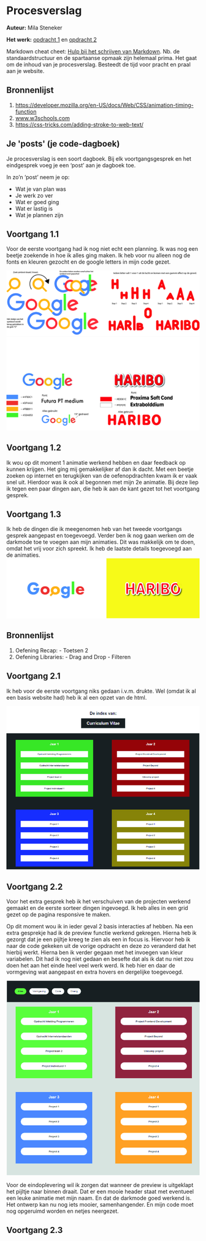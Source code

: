 # Procesverslag
**Auteur:** Mila Steneker

**Het werk:** [opdracht 1](opdracht1/index.html) en [opdracht 2](opdracht2/index.html)


Markdown cheat cheet: [Hulp bij het schrijven van Markdown](https://github.com/adam-p/markdown-here/wiki/Markdown-Cheatsheet). Nb. de standaardstructuur en de spartaanse opmaak zijn helemaal prima. Het gaat om de inhoud van je procesverslag. Besteedt de tijd voor pracht en praal aan je website.



## Bronnenlijst
1. https://developer.mozilla.org/en-US/docs/Web/CSS/animation-timing-function
2. www.w3schools.com
3. https://css-tricks.com/adding-stroke-to-web-text/



## Je 'posts' (je code-dagboek)

Je procesverslag is een soort dagboek.
Bij elk voortgangsgesprek en het eindgesprek voeg je een ‘post’ aan je dagboek toe.

In zo’n ‘post’ neem je op:
- Wat je van plan was
- Je werk zo ver
- Wat er goed ging
- Wat er lastig is
- Wat je plannen zijn

## Voortgang 1.1
Voor de eerste voortgang had ik nog niet echt een planning. Ik was nog een beetje zoekende in hoe ik alles ging maken. Ik heb voor nu alleen nog de fonts en kleuren gezocht en de google letters in mijn code gezet.

![alt text](opdracht1/images/schetsen.jpg)
![alt text](opdracht1/images/CSSinfo.jpg)


## Voortgang 1.2
Ik wou op dit moment 1 animatie werkend hebben en daar feedback op kunnen krijgen. Het ging mij gemakkelijker af dan ik dacht. Met een beetje zoeken op internet en terugkijken van de oefenopdrachten kwam ik er vaak snel uit. Hierdoor was ik ook al begonnen met mijn 2e animatie. Bij deze liep ik tegen een paar dingen aan, die heb ik aan de kant gezet tot het voortgang gesprek.

## Voortgang 1.3
Ik heb de dingen die ik meegenomen heb van het tweede voortgangs gesprek aangepast en toegevoegd. Verder ben ik nog gaan werken om de darkmode toe te voegen aan mijn animaties. Dit was makkelijk om te doen, omdat het vrij voor zich spreekt. Ik heb de laatste details toegevoegd aan de animaties.
![alt text](opdracht1/images/eindresultaat.jpg)

## Bronnenlijst
1. Oefening Recap: - Toetsen 2
2. Oefening Libraries: - Drag and Drop
					   - Filteren

## Voortgang 2.1
Ik heb voor de eerste voortgang niks gedaan i.v.m. drukte. Wel (omdat ik al een basis website had) heb ik al een opzet van de html.

![alt text](opdracht2/images/beginHTML.jpg)

## Voortgang 2.2
Voor het extra gesprek heb ik het verschuiven van de projecten werkend gemaakt en de eerste sorteer dingen ingevoegd. Ik heb alles in een grid gezet op de pagina responsive te maken.

Op dit moment wou ik in ieder geval 2 basis interacties af hebben. Na een extra gesprekje had ik de preview functie werkend gekregen. Hierna heb ik gezorgt dat je een pijltje kreeg te zien als een <a> in focus is. Hiervoor heb ik naar de code gekeken uit de vorige opdracht en deze zo veranderd dat het hierbij werkt. Hierna ben ik verder gegaan met het invoegen van kleur variabelen. Dit had ik nog niet gedaan en besefte dat als ik dat nu niet zou doen het aan het einde heel veel werk werd. Ik heb hier en daar de vormgeving wat aangepast en extra hovers en dergelijke toegevoegd. 

![alt text](opdracht2/images/eersteVoortgang.jpg)

Voor de eindoplevering wil ik zorgen dat wanneer de preview is uitgeklapt het pijltje naar binnen draait. Dat er een mooie header staat met eventueel een leuke animatie met mijn naam. En dat de darkmode goed werkend is. Het ontwerp kan nu nog iets mooier, samenhangender. En mijn code moet nog opgeruimd worden en netjes neergezet.

## Voortgang 2.3

